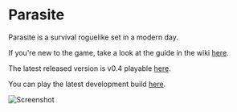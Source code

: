Parasite
========

Parasite is a survival roguelike set in a modern day.

If you're new to the game, take a look at the guide in the wiki [here](https://github.com/infidel-/parasite/wiki/Guide).

The latest released version is v0.4 playable [here](https://www.in-fi-del.net/parasite-04/).

You can play the latest development build [here](https://www.in-fi-del.net/parasite-dev/).

![Screenshot](https://www.in-fi-del.net/img/parasite05.png)
